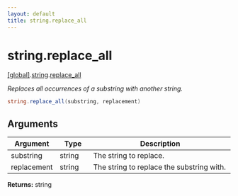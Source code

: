 ```yaml
---
layout: default
title: string.replace_all
---
```


# string.replace_all

[\[global\]]({{site.baseurl}}/docs/).[string]({{site.baseurl}}/docs/string/).[replace_all]({{site.baseurl}}/docs/string/replace_all/)

_Replaces all occurrences of a substring with another string._

```cs
string.replace_all(substring, replacement)
```

## Arguments

<table>
  <col width="15%">
  <col width="15%">
  <thead>
    <tr>
      <th>Argument</th>
      <th>Type</th>
      <th>Description</th>
    </tr>
  </thead>
  <tbody>
    <tr>
      <td>substring</td>
      <td>string</td>
      <td>The string to replace.</td>
    </tr>
    <tr>
      <td>replacement</td>
      <td>string</td>
      <td>The string to replace the substring with.</td>
    </tr>
  </tbody>
</table>

**Returns:** string
